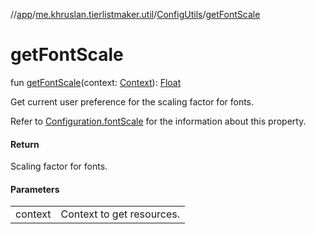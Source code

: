 //[app](../../../index.md)/[me.khruslan.tierlistmaker.util](../index.md)/[ConfigUtils](index.md)/[getFontScale](get-font-scale.md)

# getFontScale

fun [getFontScale](get-font-scale.md)(context: [Context](https://developer.android.com/reference/kotlin/android/content/Context.html)): [Float](https://kotlinlang.org/api/latest/jvm/stdlib/kotlin/-float/index.html)

Get current user preference for the scaling factor for fonts.

Refer to  [Configuration.fontScale](https://developer.android.com/reference/kotlin/android/content/res/Configuration.html#fontscale) for the information about this property.

#### Return

Scaling factor for fonts.

#### Parameters

| | |
|---|---|
| context | Context to get resources. |
